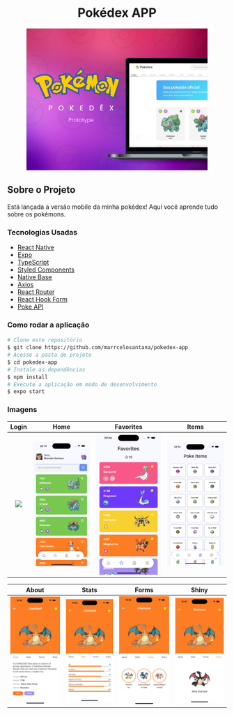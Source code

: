 <h1 style="text-align: center; font-weight: bold;">Pokédex APP</h1>

<div align="center" >
  <img src="./screenshots/Thumb.png" height="325">
</div>

## Sobre o Projeto

Está lançada a versão mobile da minha pokédex! Aqui você aprende tudo sobre os pokémons.

### Tecnologias Usadas

- [React Native](https://reactnative.dev/)
- [Expo](https://expo.dev/)
- [TypeScript](https://www.typescriptlang.org/)
- [Styled Components](https://styled-components.com/)
- [Native Base](https://nativebase.io/)
- [Axios](https://axios-http.com/ptbr/docs/intro)
- [React Router](https://reactrouter.com/en/main)
- [React Hook Form](https://react-hook-form.com/)
- [Poke API](https://pokeapi.co/)

### Como rodar a aplicação

```bash
# Clone este repositório
$ git clone https://github.com/marrcelosantana/pokedex-app
# Acesse a pasta do projeto
$ cd pokedex-app
# Instale as dependências
$ npm install
# Execute a aplicação em modo de desenvolvimento
$ expo start

```

### Imagens

|                Login                 |                Home                 |                Favorites                 | Items                                |
| :----------------------------------: | :---------------------------------: | :--------------------------------------: | ------------------------------------ |
| <img src= "./screenshots/login.png"> | <img src= "./screenshots/home.png"> | <img src= "./screenshots/favorites.png"> | <img src= "./screenshots/items.png"> |

|                 About                  |                  Stats                   |                  Forms                   | Shiny                                    |
| :------------------------------------: | :--------------------------------------: | :--------------------------------------: | ---------------------------------------- |
| <img src= "./screenshots/details.png"> | <img src= "./screenshots/details-2.png"> | <img src= "./screenshots/details-3.png"> | <img src= "./screenshots/details-4.png"> |
